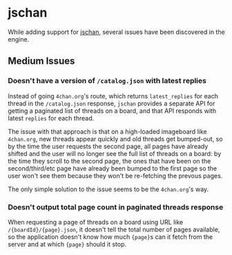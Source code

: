 # jschan

While adding support for [jschan](https://gitgud.io/fatchan/jschan/), several issues have been discovered in the engine.

## Medium Issues

### Doesn't have a version of `/catalog.json` with latest replies

Instead of going `4chan.org`'s route, which returns `latest_replies` for each thread in the `/catalog.json` response, `jschan` provides a separate API for getting a paginated list of threads on a board, and that API responds with latest `replies` for each thread.

The issue with that approach is that on a high-loaded imageboard like `4chan.org`, new threads appear quickly and old threads get bumped-out, so by the time the user requests the second page, all pages have already shifted and the user will no longer see the full list of threads on a board: by the time they scroll to the second page, the ones that have been on the second/third/etc page have already been bumped to the first page so the user won't see them because they won't be re-fetching the prevous pages.

The only simple solution to the issue seems to be the `4chan.org`'s way.

### Doesn't output total page count in paginated threads response

When requesting a page of threads on a board using URL like `/{boardId}/{page}.json`, it doesn't tell the total number of pages available, so the application doesn't know how much `{page}`s can it fetch from the server and at which `{page}` should it stop.